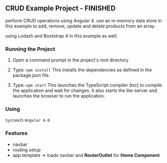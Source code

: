 ## CRUD Example Project  -  FINISHED

perform CRUD operations using Angular 4. use an in-memory data store in this example to add, remove, update and delete products from an array.

using Lodash and Bootstrap 4 in this example as well.


### Running the Project
1) Open a command prompt in the project's root directory

2) Type: `npm install`
    This installs the dependencies as defined in the package.json file.

3) Type: `npm start`
    This launches the TypeScript compiler (tsc) to compile the application and wait for changes. It also starts the lite-server and launches the browser to run the application.

### Using
` SystemJS `
` Angular 4.0 `

### Features
- navbar
- routing setup
- app.template  -> loads navbar and **RouterOutlet** for **Home Component**
